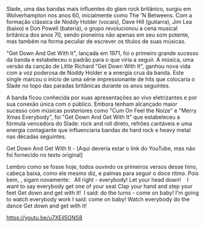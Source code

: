 Slade, uma das bandas mais influentes do glam rock britânico, surgiu em Wolverhampton nos anos 60, inicialmente como The 'N Betweens. Com a formação clássica de Noddy Holder (vocais), Dave Hill (guitarra), Jim Lea (baixo) e Don Powell (bateria), o grupo revolucionou a cena musical britânica dos anos 70, sendo pioneiros não apenas em seu som potente, mas também na forma peculiar de escrever os títulos de suas músicas.

"Get Down And Get With It", lançada em 1971, foi o primeiro grande sucesso da banda e estabeleceu o padrão para o que viria a seguir. A música, uma versão da canção de Little Richard "Get Down With It", ganhou nova vida com a voz poderosa de Noddy Holder e a energia crua da banda. Este single marcou o início de uma série impressionante de hits que colocaria o Slade no topo das paradas britânicas durante os anos seguintes.

A banda ficou conhecida por suas apresentações ao vivo eletrizantes e por sua conexão única com o público. Embora tenham alcançado maior sucesso com músicas posteriores como "Cum On Feel the Noize" e "Merry Xmas Everybody", foi "Get Down And Get With It" que estabeleceu a fórmula vencedora do Slade: rock and roll direto, refrões cantáveis e uma energia contagiante que influenciaria bandas de hard rock e heavy metal nas décadas seguintes.

Get Down And Get With It - [Aqui deveria estar o link do YouTube, mas não foi fornecido no texto original]

 Lembro como se fosse hoje, todos ouvindo os primeiros versos desse hino, cabeça baixa, como ele mesmo diz, e palmas para seguir o doce ritmo. Pois bem, , sigam novamente:
 
All right - everybody! Let your head down!
   I want to say everybody get one of your seat 
Clap your hand and step your feet 
Get down and get with it!  
I said: do the turns - come on baby! 
I'm going to watch everybody work 
I said: come on baby! 
Watch everybody do the dance Get down and get with it!

https://youtu.be/u7XEjl5GNS8
